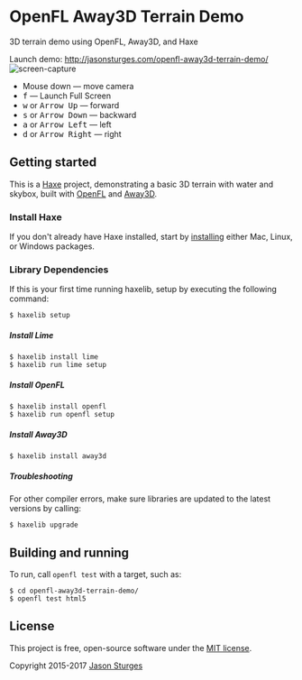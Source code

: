 # OpenFL Away3D Terrain Demo
3D terrain demo using OpenFL, Away3D, and Haxe

Launch demo: http://jasonsturges.com/openfl-away3d-terrain-demo/
![screen-capture](http://labs.jasonsturges.com/openfl/openfl-away3d-terrain-demo/openfl-away3d-terrain-demo-html5.png)

- Mouse down &mdash; move camera
- <kbd>f</kbd> &mdash; Launch Full Screen
- <kbd>w</kbd> or <kbd>Arrow Up</kbd> &mdash; forward
- <kbd>s</kbd> or <kbd>Arrow Down</kbd> &mdash; backward
- <kbd>a</kbd> or <kbd>Arrow Left</kbd> &mdash; left
- <kbd>d</kbd> or <kbd>Arrow Right</kbd> &mdash; right


## Getting started

This is a [Haxe](http://haxe.org/) project, demonstrating a basic 3D terrain with water and skybox, built with [OpenFL](http://www.openfl.org/) and [Away3D](http://away3d.com/).

### Install Haxe

If you don't already have Haxe installed, start by [installing](http://haxe.org/download/) either Mac, Linux, or Windows packages.

### Library Dependencies

If this is your first time running haxelib, setup by executing the following command:

    $ haxelib setup

##### Install Lime

    $ haxelib install lime
    $ haxelib run lime setup
    
##### Install OpenFL

    $ haxelib install openfl
    $ haxelib run openfl setup
    
##### Install Away3D

    $ haxelib install away3d

##### Troubleshooting

For other compiler errors, make sure libraries are updated to the latest versions by calling:

    $ haxelib upgrade


## Building and running

To run, call `openfl test` with a target, such as:

    $ cd openfl-away3d-terrain-demo/
    $ openfl test html5


## License

This project is free, open-source software under the [MIT license](LICENSE.md).

Copyright 2015-2017 [Jason Sturges](http://jasonsturges.com)
